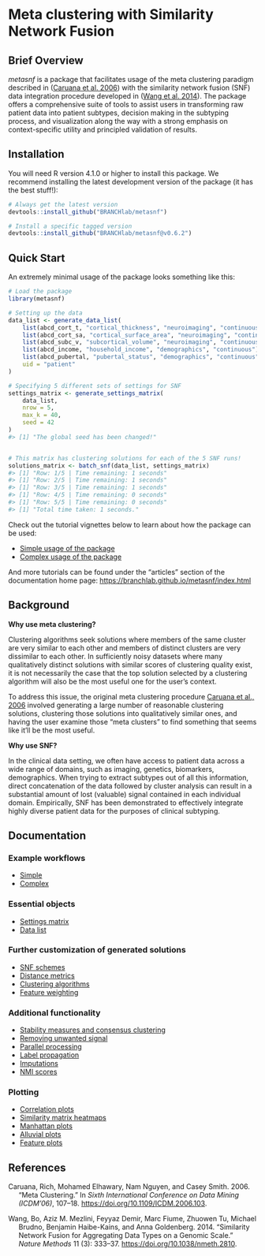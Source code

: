 
<!-- README.md is generated from README.Rmd. Please edit that file -->

# Meta clustering with Similarity Network Fusion

<!-- badges: start -->
<!-- badges: end -->

## Brief Overview

*metasnf* is a package that facilitates usage of the meta clustering
paradigm described in ([Caruana et al. 2006](#ref-caruanaMeta2006)) with
the similarity network fusion (SNF) data integration procedure developed
in ([Wang et al. 2014](#ref-wangSimilarity2014)). The package offers a
comprehensive suite of tools to assist users in transforming raw patient
data into patient subtypes, decision making in the subtyping process,
and visualization along the way with a strong emphasis on
context-specific utility and principled validation of results.

## Installation

You will need R version 4.1.0 or higher to install this package. We
recommend installing the latest development version of the package (it
has the best stuff!):

``` r
# Always get the latest version
devtools::install_github("BRANCHlab/metasnf")

# Install a specific tagged version
devtools::install_github("BRANCHlab/metasnf@v0.6.2")
```

## Quick Start

An extremely minimal usage of the package looks something like this:

``` r
# Load the package
library(metasnf)

# Setting up the data
data_list <- generate_data_list(
    list(abcd_cort_t, "cortical_thickness", "neuroimaging", "continuous"),
    list(abcd_cort_sa, "cortical_surface_area", "neuroimaging", "continuous"),
    list(abcd_subc_v, "subcortical_volume", "neuroimaging", "continuous"),
    list(abcd_income, "household_income", "demographics", "continuous"),
    list(abcd_pubertal, "pubertal_status", "demographics", "continuous"),
    uid = "patient"
)

# Specifying 5 different sets of settings for SNF
settings_matrix <- generate_settings_matrix(
    data_list,
    nrow = 5,
    max_k = 40,
    seed = 42
)
#> [1] "The global seed has been changed!"
```

``` r

# This matrix has clustering solutions for each of the 5 SNF runs!
solutions_matrix <- batch_snf(data_list, settings_matrix)
#> [1] "Row: 1/5 | Time remaining: 1 seconds"
#> [1] "Row: 2/5 | Time remaining: 1 seconds"
#> [1] "Row: 3/5 | Time remaining: 1 seconds"
#> [1] "Row: 4/5 | Time remaining: 0 seconds"
#> [1] "Row: 5/5 | Time remaining: 0 seconds"
#> [1] "Total time taken: 1 seconds."
```

Check out the tutorial vignettes below to learn about how the package
can be used:

- [Simple usage of the
  package](https://branchlab.github.io/metasnf/articles/a_simple_example.html)
- [Complex usage of the
  package](https://branchlab.github.io/metasnf/articles/a_complete_example.html)

And more tutorials can be found under the “articles” section of the
documentation home page:
<https://branchlab.github.io/metasnf/index.html>

## Background

**Why use meta clustering?**

Clustering algorithms seek solutions where members of the same cluster
are very similar to each other and members of distinct clusters are very
dissimilar to each other. In sufficiently noisy datasets where many
qualitatively distinct solutions with similar scores of clustering
quality exist, it is not necessarily the case that the top solution
selected by a clustering algorithm will also be the most useful one for
the user’s context.

To address this issue, the original meta clustering procedure [Caruana
et al., 2006](https://doi.org/10.1109/ICDM.2006.103) involved generating
a large number of reasonable clustering solutions, clustering those
solutions into qualitatively similar ones, and having the user examine
those “meta clusters” to find something that seems like it’ll be the
most useful.

**Why use SNF?**

In the clinical data setting, we often have access to patient data
across a wide range of domains, such as imaging, genetics, biomarkers,
demographics. When trying to extract subtypes out of all this
information, direct concatenation of the data followed by cluster
analysis can result in a substantial amount of lost (valuable) signal
contained in each individual domain. Empirically, SNF has been
demonstrated to effectively integrate highly diverse patient data for
the purposes of clinical subtyping.

## Documentation

### Example workflows

- [Simple](https://branchlab.github.io/metasnf/articles/a_simple_example.html)
- [Complex](https://branchlab.github.io/metasnf/articles/a_complete_example.html)

### Essential objects

- [Settings
  matrix](https://branchlab.github.io/metasnf/articles/settings_matrix.html)
- [Data
  list](https://branchlab.github.io/metasnf/articles/data_list.html)

### Further customization of generated solutions

- [SNF
  schemes](https://branchlab.github.io/metasnf/articles/snf_schemes.html)
- [Distance
  metrics](https://branchlab.github.io/metasnf/articles/distance_metrics.html)
- [Clustering
  algorithms](https://branchlab.github.io/metasnf/articles/clustering_algorithms.html)
- [Feature
  weighting](https://branchlab.github.io/metasnf/articles/feature_weights.html)

### Additional functionality

- [Stability measures and consensus
  clustering](https://branchlab.github.io/metasnf/articles/stability_measures.html)
- [Removing unwanted
  signal](https://branchlab.github.io/metasnf/articles/confounders.html)
- [Parallel
  processing](https://branchlab.github.io/metasnf/articles/parallel_processing.html)
- [Label
  propagation](https://branchlab.github.io/metasnf/articles/label_propagation.html)
- [Imputations](https://branchlab.github.io/metasnf/articles/imputations.html)
- [NMI
  scores](https://branchlab.github.io/metasnf/articles/nmi_scores.html)

### Plotting

- [Correlation
  plots](https://branchlab.github.io/metasnf/articles/correlation_plots.html)
- [Similarity matrix
  heatmaps](https://branchlab.github.io/metasnf/articles/similarity_matrix_heatmap.html)
- [Manhattan
  plots](https://branchlab.github.io/metasnf/articles/manhattan_plots.html)
- [Alluvial
  plots](https://branchlab.github.io/metasnf/articles/alluvial_plots.html)
- [Feature
  plots](https://branchlab.github.io/metasnf/articles/feature_plots.html)

## References

<div id="refs" class="references csl-bib-body hanging-indent">

<div id="ref-caruanaMeta2006" class="csl-entry">

Caruana, Rich, Mohamed Elhawary, Nam Nguyen, and Casey Smith. 2006.
“Meta Clustering.” In *Sixth International Conference on Data Mining
(ICDM’06)*, 107–18. <https://doi.org/10.1109/ICDM.2006.103>.

</div>

<div id="ref-wangSimilarity2014" class="csl-entry">

Wang, Bo, Aziz M. Mezlini, Feyyaz Demir, Marc Fiume, Zhuowen Tu, Michael
Brudno, Benjamin Haibe-Kains, and Anna Goldenberg. 2014. “Similarity
Network Fusion for Aggregating Data Types on a Genomic Scale.” *Nature
Methods* 11 (3): 333–37. <https://doi.org/10.1038/nmeth.2810>.

</div>

</div>
